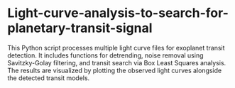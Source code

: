 # Light-curve-analysis-to-search-for-planetary-transit-signal
This Python script processes multiple light curve files for exoplanet transit detection. It includes functions for detrending, noise removal using Savitzky-Golay filtering, and transit search via Box Least Squares analysis. The results are visualized by plotting the observed light curves alongside the detected transit models.
